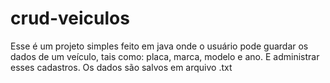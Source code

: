 # crud-veiculos
 Esse é um projeto simples feito em java onde o usuário pode guardar os dados de um veículo, tais como: placa, marca, modelo e ano. E administrar esses cadastros. Os dados são salvos em arquivo .txt
